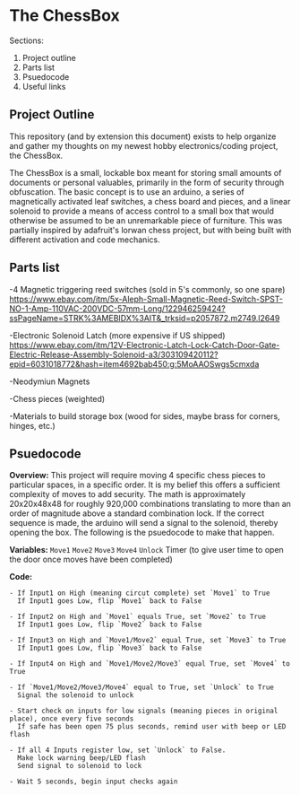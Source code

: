 # The ChessBox

Sections:

1. Project outline
2. Parts list
3. Psuedocode
4. Useful links

## Project Outline

This repository (and by extension this document) exists to help organize and gather my thoughts on my newest hobby electronics/coding project, the ChessBox.

The ChessBox is a small, lockable box meant for storing small amounts of documents or personal valuables, primarily in the form of security through obfuscation.  The basic concept is to use an arduino, a series of magnetically activated leaf switches, a chess board and pieces, and a linear solenoid to provide a means of access control to a small box that would otherwise be assumed to be an unremarkable piece of furniture. This was partially inspired by adafruit's lorwan chess project, but with being built with different activation and code mechanics.

## Parts list

-4 Magnetic triggering reed switches (sold in 5's commonly, so one spare)
https://www.ebay.com/itm/5x-Aleph-Small-Magnetic-Reed-Switch-SPST-NO-1-Amp-110VAC-200VDC-57mm-Long/122946259424?ssPageName=STRK%3AMEBIDX%3AIT&_trksid=p2057872.m2749.l2649

-Electronic Solenoid Latch (more expensive if US shipped)
https://www.ebay.com/itm/12V-Electronic-Latch-Lock-Catch-Door-Gate-Electric-Release-Assembly-Solenoid-a3/303109420112?epid=6031018772&hash=item4692bab450:g:5MoAAOSwgs5cmxda

-Neodymiun Magnets

-Chess pieces (weighted)

-Materials to build storage box (wood for sides, maybe brass for corners, hinges, etc.)

## Psuedocode

**Overview:**
This project will require moving 4 specific chess pieces to particular spaces, in a specific order. It is my belief this offers a sufficient complexity of moves to add security. The math is approximately 20x20x48x48 for roughly 920,000 combinations translating to more than an order of magnitude above a standard combination lock. If the correct sequence is made, the arduino will send a signal to the solenoid, thereby opening the box. The following is the psuedocode to make that happen.

**Variables:**
`Move1` `Move2` `Move3` `Move4` `Unlock`
Timer (to give user time to open the door once moves have been completed)

**Code:**

```
- If Input1 on High (meaning circut complete) set `Move1` to True
  If Input1 goes Low, flip `Move1` back to False
		
- If Input2 on High and `Move1` equals True, set `Move2` to True
  If Input1 goes Low, flip `Move2` back to False

- If Input3 on High and `Move1/Move2` equal True, set `Move3` to True
  If Input1 goes Low, flip `Move3` back to False

- If Input4 on High and `Move1/Move2/Move3` equal True, set `Move4` to True

- If `Move1/Move2/Move3/Move4` equal to True, set `Unlock` to True
  Signal the solenoid to unlock

- Start check on inputs for low signals (meaning pieces in original place), once every five seconds
  If safe has been open 75 plus seconds, remind user with beep or LED flash
  
- If all 4 Inputs register low, set `Unlock` to False.
  Make lock warning beep/LED flash
  Send signal to solenoid to lock
  
- Wait 5 seconds, begin input checks again
```
